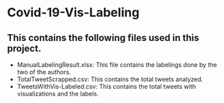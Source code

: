 # Covid-19-Vis-Labeling

## This contains the following files used in this project. 
* ManualLabelingResult.xlsx: This file contains the labelings done by the two of the authors.
* TotalTweetScrapped.csv: This contains the total tweets analyzed. 
* TweetsWithVis-Labeled.csv: This contains the total tweets with visualizations and the labels. 
